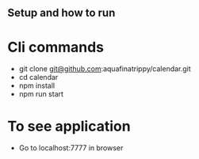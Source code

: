 ## Setup and how to run

# Cli commands
 * git clone git@github.com:aquafinatrippy/calendar.git
 * cd calendar
 * npm install
 * npm run start
# To see application

- Go to localhost:7777 in browser
